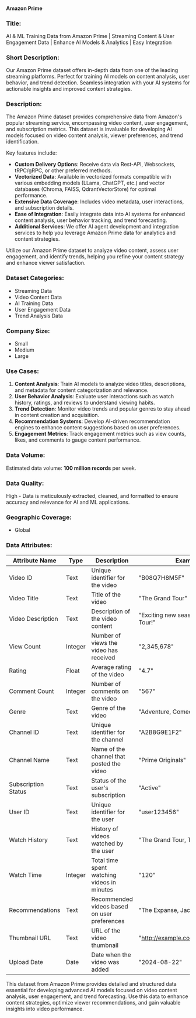 #### Amazon Prime

### Title:
AI & ML Training Data from Amazon Prime | Streaming Content & User Engagement Data | Enhance AI Models & Analytics | Easy Integration

### Short Description:
Our Amazon Prime dataset offers in-depth data from one of the leading streaming platforms. Perfect for training AI models on content analysis, user behavior, and trend detection. Seamless integration with your AI systems for actionable insights and improved content strategies.

### Description:
The Amazon Prime dataset provides comprehensive data from Amazon's popular streaming service, encompassing video content, user engagement, and subscription metrics. This dataset is invaluable for developing AI models focused on video content analysis, viewer preferences, and trend identification.

Key features include:
- **Custom Delivery Options**: Receive data via Rest-API, Websockets, tRPC/gRPC, or other preferred methods.
- **Vectorized Data**: Available in vectorized formats compatible with various embedding models (LLama, ChatGPT, etc.) and vector databases (Chroma, FAISS, QdrantVectorStore) for optimal performance.
- **Extensive Data Coverage**: Includes video metadata, user interactions, and subscription details.
- **Ease of Integration**: Easily integrate data into AI systems for enhanced content analysis, user behavior tracking, and trend forecasting.
- **Additional Services**: We offer AI agent development and integration services to help you leverage Amazon Prime data for analytics and content strategies.

Utilize our Amazon Prime dataset to analyze video content, assess user engagement, and identify trends, helping you refine your content strategy and enhance viewer satisfaction.

### Dataset Categories:
- Streaming Data
- Video Content Data
- AI Training Data
- User Engagement Data
- Trend Analysis Data

### Company Size:
- Small
- Medium
- Large

### Use Cases:
1. **Content Analysis**: Train AI models to analyze video titles, descriptions, and metadata for content categorization and relevance.
2. **User Behavior Analysis**: Evaluate user interactions such as watch history, ratings, and reviews to understand viewing habits.
3. **Trend Detection**: Monitor video trends and popular genres to stay ahead in content creation and acquisition.
4. **Recommendation Systems**: Develop AI-driven recommendation engines to enhance content suggestions based on user preferences.
5. **Engagement Metrics**: Track engagement metrics such as view counts, likes, and comments to gauge content performance.

### Data Volume:
Estimated data volume: **100 million records** per week.

### Data Quality:
High - Data is meticulously extracted, cleaned, and formatted to ensure accuracy and relevance for AI and ML applications.

### Geographic Coverage:
- Global

### Data Attributes:

| Attribute Name           | Type    | Description                                               | Example                                          |
|--------------------------|---------|-----------------------------------------------------------|--------------------------------------------------|
| Video ID                 | Text    | Unique identifier for the video                          | "B08Q7H8M5F"                                    |
| Video Title              | Text    | Title of the video                                        | "The Grand Tour"                                |
| Video Description        | Text    | Description of the video content                          | "Exciting new season of The Grand Tour!"        |
| View Count               | Integer | Number of views the video has received                     | "2,345,678"                                     |
| Rating                  | Float    | Average rating of the video                              | "4.7"                                           |
| Comment Count            | Integer | Number of comments on the video                           | "567"                                           |
| Genre                    | Text    | Genre of the video                                        | "Adventure, Comedy"                             |
| Channel ID               | Text    | Unique identifier for the channel                         | "A2B8G9E1F2"                                    |
| Channel Name             | Text    | Name of the channel that posted the video                 | "Prime Originals"                               |
| Subscription Status      | Text    | Status of the user's subscription                         | "Active"                                        |
| User ID                  | Text    | Unique identifier for the user                            | "user123456"                                    |
| Watch History            | Text    | History of videos watched by the user                     | "The Grand Tour, The Boys"                      |
| Watch Time               | Integer | Total time spent watching videos in minutes               | "120"                                           |
| Recommendations          | Text    | Recommended videos based on user preferences              | "The Expanse, Jack Ryan"                        |
| Thumbnail URL            | Text    | URL of the video thumbnail                                | "http://example.com/thumbnail.jpg"              |
| Upload Date              | Date    | Date when the video was added                             | "2024-08-22"                                    |

This dataset from Amazon Prime provides detailed and structured data essential for developing advanced AI models focused on video content analysis, user engagement, and trend forecasting. Use this data to enhance content strategies, optimize viewer recommendations, and gain valuable insights into video performance.